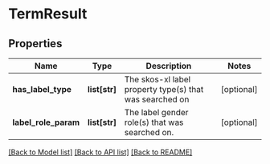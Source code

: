 # TermResult

## Properties
Name | Type | Description | Notes
------------ | ------------- | ------------- | -------------
**has_label_type** | **list[str]** | The skos-xl label property type(s) that was searched on | [optional] 
**label_role_param** | **list[str]** | The label gender role(s) that was searched on. | [optional] 

[[Back to Model list]](../README.md#documentation-for-models) [[Back to API list]](../README.md#documentation-for-api-endpoints) [[Back to README]](../README.md)

